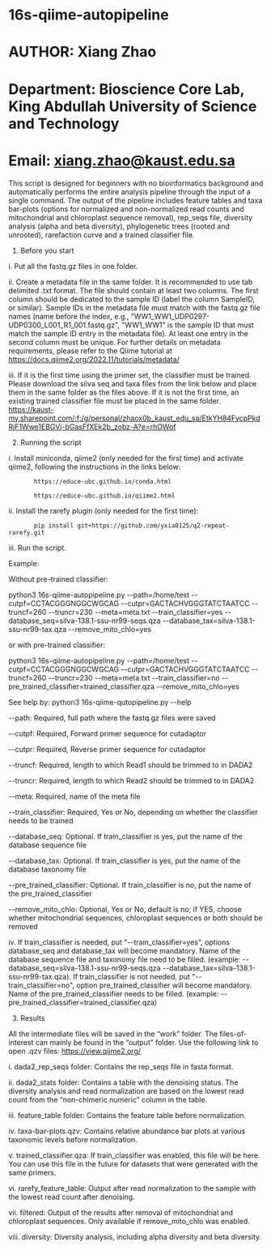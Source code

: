 # 16s-qiime-autopipeline
# AUTHOR: Xiang Zhao
# Department: Bioscience Core Lab, King Abdullah University of Science and Technology
# Email:  xiang.zhao@kaust.edu.sa

This script is designed for beginners with no bioinformatics background and automatically performs the entire analysis pipeline through the input of a single command. The output of the pipeline includes feature tables and taxa bar-plots (options for normalized and non-normalized read counts and mitochondrial and chloroplast sequence removal), rep_seqs file, diversity analysis (alpha and beta diversity), phylogenetic trees (rooted and unrooted), rarefaction curve and a trained classifier file.
1.	Before you start
   
i.	Put all the fastq.gz files in one folder.

ii.	Create a metadata file in the same folder. It is recommended to use tab delimited .txt format. The file should contain at least two columns. The first column should be dedicated to the sample ID (label the column SampleID, or similar). Sample IDs in the metadata file must match with the fastq.gz file names (name before the index, e.g., "WW1_WW1_UDP0297-UDP0300_L001_R1_001.fastq.gz", "WW1_WW1" is the sample ID that must match the sample ID entry in the metadata file). At least one entry in the second column must be unique. For further details on metadata requirements, please refer to the Qiime tutorial at https://docs.qiime2.org/2022.11/tutorials/metadata/

iii.	If it is the first time using the primer set, the classifier must be trained. Please download the silva seq and taxa files from the link below and place them in the same folder as the files above. If it is not the first time, an existing trained classifier file must be placed in the same folder.
https://kaust-my.sharepoint.com/:f:/g/personal/zhaox0b_kaust_edu_sa/EtkYH84FycpPkdRjF1Wwe1EBGVj-bGasFfXEk2b_zobz-A?e=rhOWof

2.	Running the script
   
i.	Install miniconda, qiime2 (only needed for the first time) and activate qiime2, following the instructions in the links below:

           https://educe-ubc.github.io/conda.html
  	
           https://educe-ubc.github.io/qiime2.html
  	
ii.	Install the rarefy plugin (only needed for the first time):

           pip install git+https://github.com/yxia0125/q2-repeat-rarefy.git
           
iii.	Run the script.


Example:

Without pre-trained classifier:

python3 16s-qiime-autopipeline.py --path=/home/test --cutpf=CCTACGGGNGGCWGCAG --cutpr=GACTACHVGGGTATCTAATCC --truncf=260 --truncr=230 --meta=meta.txt --train_classifier=yes --database_seq=silva-138.1-ssu-nr99-seqs.qza --database_tax=silva-138.1-ssu-nr99-tax.qza --remove_mito_chlo=yes

or with pre-trained classifier:

python3 16s-qiime-autopipeline.py --path=/home/test --cutpf=CCTACGGGNGGCWGCAG --cutpr=GACTACHVGGGTATCTAATCC --truncf=260 --truncr=230 --meta=meta.txt --train_classifier=no --pre_trained_classifier=trained_classifier.qza --remove_mito_chlo=yes






See help by: python3 16s-qiime-qutopipeline.py --help

--path: Required, full path where the fastq.gz files were saved

--cutpf: Required, Forward primer sequence for cutadaptor

--cutpr: Required, Reverse primer sequence for cutadaptor

--truncf: Required, length to which Read1 should be trimmed to in DADA2

--truncr: Required, length to which Read2 should be trimmed to in DADA2

--meta: Required, name of the meta file

--train_classifier: Required, Yes or No, depending on whether the classifier needs to be trained

--database_seq: Optional. If train_classifier is yes, put the name of the database sequence file

--database_tax: Optional. If train_classifier is yes, put the name of the database taxonomy file

--pre_trained_classifier: Optional. If train_classifier is no, put the name of the pre_trained_classifier


--remove_mito_chlo: Optional, Yes or No, default is no; if YES, choose whether mitochondrial sequences, chloroplast sequences or both should be removed

iv.	If train_classifier is needed, put "--train_classifier=yes", options database_seq and database_tax will become mandatory. Name of the database sequence file and taxonomy file need to be filled. (example: --database_seq=silva-138.1-ssu-nr99-seqs.qza --database_tax=silva-138.1-ssu-nr99-tax.qza). 
      If train_classifier is not needed, put "--train_classifier=no", option pre_trained_classifier will become mandatory. Name of the pre_trained_classifier needs to be filled.  (example: --pre_trained_classifier=trained_classifier.qza)

3.	Results
   
All the intermediate files will be saved in the “work” folder. The files-of-interest can mainly be found in the “output” folder. Use the following link to open .qzv files: https://view.qiime2.org/

i.	dada2_rep_seqs folder: Contains the rep_seqs file in fasta format.

ii.	dada2_stats folder: Contains a table with the denoising status. The diversity analysis and read normalization are based on the lowest read count from the “non-chimeric numeric” column in the table.

iii.	feature_table folder: Contains the feature table before normalization.

iv.	taxa-bar-plots.qzv: Contains relative abundance bar plots at various taxonomic levels before normalization.

v.	trained_classifier.qza: If train_classifier was enabled, this file will be here. You can use this file in the future for datasets that were generated with the same primers.

vi.	rarefy_feature_table: Output after read normalization to the sample with the lowest read count after denoising.

vii.	filtered: Output of the results after removal of mitochondrial and chloroplast sequences. Only available if remove_mito_chlo was enabled.

viii.	diversity: Diversity analysis, including alpha diversity and beta diversity.




